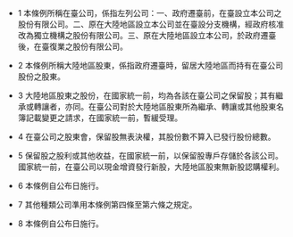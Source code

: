 * 1 本條例所稱在臺公司，係指左列公司：一、政府遷臺前，在臺設立本公司之股份有限公司。二、原在大陸地區設立本公司並在臺設分支機構，經政府核准改為獨立機構之股份有限公司。三、原在大陸地區設立本公司，於政府遷臺後，在臺復業之股份有限公司。

* 2 本條例所稱大陸地區股東，係指政府遷臺時，留居大陸地區而持有在臺公司股份之股東。

* 3 大陸地區股東之股份，在國家統一前，均為各該在臺公司之保留股；其有繼承或轉讓者，亦同。在臺公司對於大陸地區股東所為繼承、轉讓或其他股東名簿記載變更之請求，在國家統一前，暫緩受理。

* 4 在臺公司之股東會，保留股無表決權，其股份數不算入已發行股份總數。

* 5 保留股之股利或其他收益，在國家統一前，以保留股專戶存儲於各該公司。國家統一前，在臺公司以現金增資發行新股，大陸地區股東無新股認購權利。

* 6 本條例自公布日施行。

* 7 其他種類公司準用本條例第四條至第六條之規定。

* 8 本條例自公布日施行。

